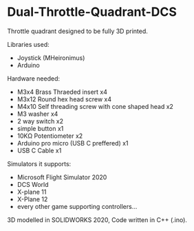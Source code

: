 # Dual-Throttle-Quadrant-DCS

Throttle quadrant designed to be fully 3D printed.

Libraries used:
- Joystick (MHeironimus)
- Arduino

Hardware needed:
- M3x4 Brass Thraeded insert x4
- M3x12 Round hex head screw x4
- M4x10 Self threading screw with cone shaped head x2
- M3 washer x4
- 2 way switch x2
- simple button x1
- 10KΩ Potentiometer x2
- Arduino pro micro (USB C preffered) x1
- USB C Cable x1


Simulators it supports:
- Microsoft Flight Simulator 2020
- DCS World
- X-plane 11
- X-Plane 12
- every other game supporting controllers...


3D modelled in SOLIDWORKS 2020,
Code written in C++ (.ino).
